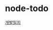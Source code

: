 # node-todo

[개발일지](https://velog.io/@sjy1410/node.js%EB%A1%9C-%ED%88%AC%EB%91%90%EB%A6%AC%EC%8A%A4%ED%8A%B8-%EB%A7%8C%EB%93%A4%EA%B8%B0)


